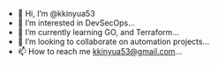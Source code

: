 - 👋 Hi, I’m @kkinyua53
- 👀 I’m interested in DevSecOps...
- 🌱 I’m currently learning GO, and Terraform...
- 💞️ I’m looking to collaborate on automation projects...
- 📫 How to reach me kkinyua53@gmail.com...

<!---
Code will be uploaded soon to my dev directory!
--->
